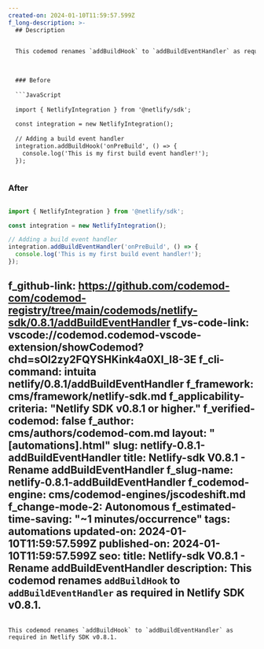 ```yaml
---
created-on: 2024-01-10T11:59:57.599Z
f_long-description: >-
  ## Description
  

  This codemod renames `addBuildHook` to `addBuildEventHandler` as required in Netlify SDK v0.8.1.
  

  
  ### Before
  
  ```JavaScript
  
  import { NetlifyIntegration } from '@netlify/sdk';
  
  const integration = new NetlifyIntegration();
  
  // Adding a build event handler
  integration.addBuildHook('onPreBuild', () => {
  	console.log('This is my first build event handler!');
  });
  
  ```
  
  ### After
  
  ```JavaScript
  
  import { NetlifyIntegration } from '@netlify/sdk';
  
  const integration = new NetlifyIntegration();
  
  // Adding a build event handler
  integration.addBuildEventHandler('onPreBuild', () => {
  	console.log('This is my first build event handler!');
  });
  
  ```
f_github-link: https://github.com/codemod-com/codemod-registry/tree/main/codemods/netlify-sdk/0.8.1/addBuildEventHandler
f_vs-code-link: vscode://codemod.codemod-vscode-extension/showCodemod?chd=sOl2zy2FQYSHKink4a0XI_l8-3E
f_cli-command: intuita netlify/0.8.1/addBuildEventHandler
f_framework: cms/framework/netlify-sdk.md
f_applicability-criteria: "Netlify SDK v0.8.1 or higher."
f_verified-codemod: false
f_author: cms/authors/codemod-com.md
layout: "[automations].html"
slug: netlify-0.8.1-addBuildEventHandler
title: Netlify-sdk V0.8.1 - Rename addBuildEventHandler
f_slug-name: netlify-0.8.1-addBuildEventHandler
f_codemod-engine: cms/codemod-engines/jscodeshift.md
f_change-mode-2: Autonomous
f_estimated-time-saving: "~1 minutes/occurrence"
tags: automations
updated-on: 2024-01-10T11:59:57.599Z
published-on: 2024-01-10T11:59:57.599Z
seo:
  title: Netlify-sdk V0.8.1 - Rename addBuildEventHandler
  description: This codemod renames `addBuildHook` to `addBuildEventHandler` as required in Netlify SDK v0.8.1.
---
```

This codemod renames `addBuildHook` to `addBuildEventHandler` as required in Netlify SDK v0.8.1.